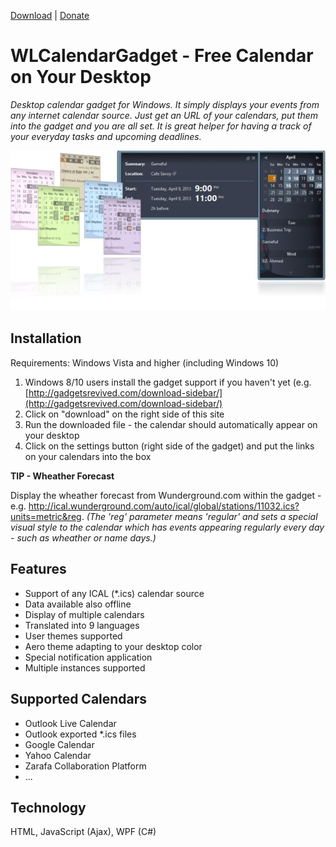 [Download](https://github.com/poulicek/WLCalendarGadget/releases/download/v1.0/WLCalendar.Gadget) | [Donate](https://www.paypal.com/cgi-bin/webscr?cmd=_donations&business=K89SHUV6EU49A&lc=CZ&item_name=WL%20Calendar%20Gadget&currency_code=USD&bn=PP%2dDonationsBF%3abtn_donateCC_LG%2egif%3aNonHosted
)

# WLCalendarGadget - Free Calendar on Your Desktop

_Desktop calendar gadget for Windows. It simply displays your events from any internet calendar source. Just get an URL of your calendars, put them into the gadget and you are all set. It is great helper for having a track of your everyday tasks and upcoming deadlines._

![WLCalendarGadget](https://raw.githubusercontent.com/poulicek/WLCalendarGadget/master/docs/wlcalendargadget.jpg)

## Installation

Requirements: Windows Vista and higher (including Windows 10)

1. Windows 8/10 users install the gadget support if you haven't yet (e.g. [http://gadgetsrevived.com/download-sidebar/](http://gadgetsrevived.com/download-sidebar/)
2.  Click on "download" on the right side of this site
3.  Run the downloaded file - the calendar should automatically appear on your desktop</div>
4.  Click on the settings button (right side of the gadget) and put the links on your calendars into the box


**TIP - Wheather Forecast**

Display the wheather forecast from Wunderground.com within the gadget - e.g. http://ical.wunderground.com/auto/ical/global/stations/11032.ics?units=metric&reg.
_(The 'reg' parameter means 'regular' and sets a special visual style to the calendar which has events appearing regularly every day - such as wheather or name days.)_


## Features
*   Support of any ICAL (*.ics) calendar source
*   Data available also offline
*   Display of multiple calendars
*   Translated into 9 languages
*   User themes supported
*   Aero theme adapting to your desktop color
*   Special notification application
*   Multiple instances supported


## Supported Calendars

*   Outlook Live Calendar
*   Outlook exported *.ics files
*   Google Calendar
*   Yahoo Calendar
*   Zarafa Collaboration Platform
*   ...

## Technology
HTML, JavaScript (Ajax), WPF (C#)
